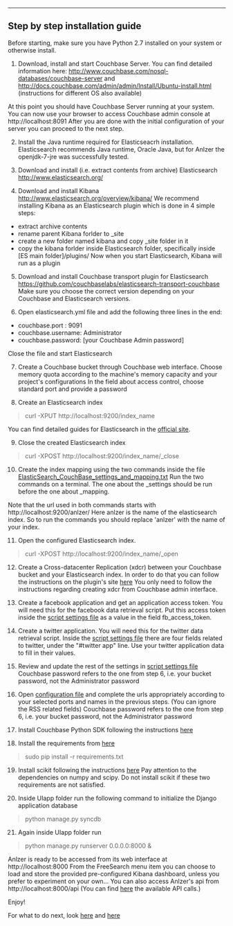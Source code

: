 --------------------------------
Step by step installation guide
--------------------------------

Before starting, make sure you have Python 2.7 installed on your system or otherwise install.

1)	Download, install and start Couchbase Server.
You can find detailed information here:
http://www.couchbase.com/nosql-databases/couchbase-server
and
http://docs.couchbase.com/admin/admin/Install/Ubuntu-install.html
(instructions for different OS also available)


At this point you should have Couchbase Server running at your system.
You can now use your browser to access Couchbase admin console at
http://localhost:8091
After you are done with the initial configuration of your server you can proceed to the next step.

2)  Install the Java runtime required for Elasticseacrh installation. Elasticsearch recommends Java runtime, Oracle Java, but for Anlzer the openjdk-7-jre was successfully tested.

3)	Download and install (i.e. extract contents from archive) Elasticsearch
http://www.elasticsearch.org/

4)	Download and install Kibana
http://www.elasticsearch.org/overview/kibana/
We recommend installing Kibana as an Elasticsearch plugin which is done in 4 simple steps: 
- extract archive contents
- rename parent Kibana forlder to _site
- create a new folder named kibana and copy _site folder in it
- copy the kibana forlder inside Elasticsearch folder, specifically inside [ES main folder]/plugins/
Now when you start Elasticsearch, Kibana will run as a plugin

5)	Download and install Couchbase transport plugin for Elasticsearch
https://github.com/couchbaselabs/elasticsearch-transport-couchbase
Make sure you choose the correct version depending on your Couchbase and Elasticsearch versions.

6)  Open elasticsearch.yml file and add the following three lines in the end:
- couchbase.port : 9091
- couchbase.username: Administrator
- couchbase.password: [your Couchbase Admin password]

Close the file and start Elasticsearch

7)	Create a Couchbase bucket through Couchbase web interface.
Choose memory quota according to the machine's memory capacity and your project's configurations
In the field about access control, choose standard port and provide a password

8)	Create an Elasticsearch index
> curl -XPUT http://localhost:9200/index_name

You can find detailed guides for Elasticsearch in the [official site](http://www.elasticsearch.org/).


9)	Close the created Elasticsearch index
> curl -XPOST http://localhost:9200/index_name/_close

10)	Create the index mapping using the two commands inside the file [ElasticSearch_CouchBase_settings_and_mapping.txt](./SocialMediaEnabler/socialEnabler/settings/ElasticSearch_CouchBase_settings_and_mapping.txt)
Run the two commands on a terminal. The one about the _settings should be run before the one about _mapping.

Note that the url used in both commands starts with
http://localhost:9200/anlzer/
Here anlzer is the name of the elasticsearch index. So to run the commands you should replace 'anlzer' with the name of your index.

11)	Open the configured Elasticsearch index.
> curl -XPOST http://localhost:9200/index_name/_open

12)	Create a   Cross-datacenter Replication  (xdcr) between your Couchbase bucket and your Elasticsearch index. In order to do that you can follow the instructions on the plugin's site [here](https://github.com/couchbaselabs/elasticsearch-transport-couchbase)
You only need to follow the instructions regarding creating xdcr from Couchbase admin interface.

13)	Create a facebook application and get an application access token. You will need this for the facebook data retrieval script. Put this access token inside the [script settings file](SocialMediaEnabler/socialEnabler/scripts/script_settings.py) as a value in the field fb_access_token.

14)	Create a twitter application. You will need this for the twitter data retrieval script. Inside the [script settings file](SocialMediaEnabler/socialEnabler/scripts/script_settings.py) there are four fields related to twitter, under the "#twitter app" line. Use your twitter application data to fill in their values.

15) Review and update the rest of the settings in [script settings file](SocialMediaEnabler/socialEnabler/scripts/script_settings.py)
Couchbase password refers to the one from step 6, i.e. your bucket password, not the Administrator password

16)	Open [configuration file](UIapp/UIapp/configurations.py) and complete the urls appropriately according to your selected ports and names in the previous steps. (You can ignore the RSS related fields)
Couchbase password refers to the one from step 6, i.e. your bucket password, not the Administrator password

17) Install Couchbase Python SDK following the instructions [here](http://developer.couchbase.com/documentation/server/4.0/sdks/python-2.0/download-links.html)

18)	Install the requirements from [here](UIapp/requirements.txt)
> sudo pip install -r requirements.txt

19) Install scikit following the instructions [here](http://scikit-learn.org/stable/install.html)
Pay attention to the dependencies on numpy and scipy. Do not install scikit if these two requirements are not satisfied.


20)	Inside UIapp folder run the following command to initialize the Django application database
> python manage.py syncdb

21)	Again inside UIapp folder run 
> python manage.py runserver 0.0.0.0:8000 &


Anlzer is ready to be accessed from its web interface at http://localhost:8000
From the FreeSearch menu item you can choose to load and store the provided pre-configured Kibana dashboard, unless you prefer to experiment on your own...
You can also access Anlzer's api from http://localhost:8000/api (You can find [here](UIapp/API_Description.md) the available API calls.)

Enjoy!

For what to do next, look [here](UIapp/README.md) and [here](SocialMediaEnabler/socialEnabler/scripts/README.md)
